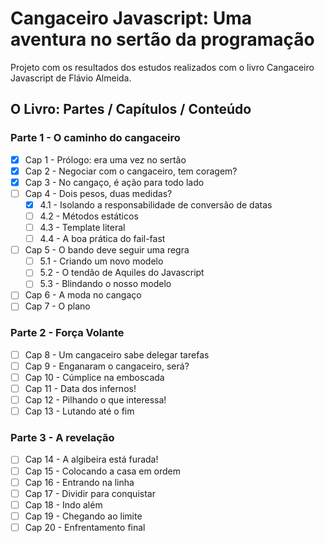 # Cangaceiro Javascript: Uma aventura no sertão da programação

Projeto com os resultados dos estudos realizados com o livro Cangaceiro Javascript de Flávio Almeida.

## O Livro: Partes / Capítulos / Conteúdo

### Parte 1 - O caminho do cangaceiro

- [x] Cap 1 - Prólogo: era uma vez no sertão
- [x] Cap 2 - Negociar com o cangaceiro, tem coragem?
- [x] Cap 3 - No cangaço, é ação para todo lado
- [ ] Cap 4 - Dois pesos, duas medidas?
    - [x] 4.1 - Isolando a responsabilidade de conversão de datas
    - [ ] 4.2 - Métodos estáticos
    - [ ] 4.3 - Template literal
    - [ ] 4.4 - A boa prática do fail-fast
- [ ] Cap 5 - O bando deve seguir uma regra
    - [ ] 5.1 - Criando um novo modelo
    - [ ] 5.2 - O tendão de Aquiles do Javascript
    - [ ] 5.3 - Blindando o nosso modelo
- [ ] Cap 6 - A moda no cangaço
- [ ] Cap 7 - O plano

### Parte 2 - Força Volante

- [ ] Cap 8 - Um cangaceiro sabe delegar tarefas
- [ ] Cap 9 - Enganaram o cangaceiro, será?
- [ ] Cap 10 - Cúmplice na emboscada
- [ ] Cap 11 - Data dos infernos!
- [ ] Cap 12 - Pilhando o que interessa!
- [ ] Cap 13 - Lutando até o fim

### Parte 3 - A revelação

- [ ] Cap 14 - A algibeira está furada!
- [ ] Cap 15 - Colocando a casa em ordem
- [ ] Cap 16 - Entrando na linha
- [ ] Cap 17 - Dividir para conquistar
- [ ] Cap 18 - Indo além
- [ ] Cap 19 - Chegando ao limite
- [ ] Cap 20 - Enfrentamento final

